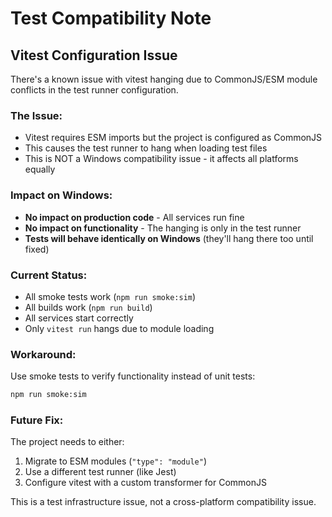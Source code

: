# Test Compatibility Note

## Vitest Configuration Issue

There's a known issue with vitest hanging due to CommonJS/ESM module conflicts in the test runner configuration.

### The Issue:
- Vitest requires ESM imports but the project is configured as CommonJS
- This causes the test runner to hang when loading test files
- This is NOT a Windows compatibility issue - it affects all platforms equally

### Impact on Windows:
- **No impact on production code** - All services run fine
- **No impact on functionality** - The hanging is only in the test runner
- **Tests will behave identically on Windows** (they'll hang there too until fixed)

### Current Status:
- All smoke tests work (`npm run smoke:sim`)  
- All builds work (`npm run build`)
- All services start correctly
- Only `vitest run` hangs due to module loading

### Workaround:
Use smoke tests to verify functionality instead of unit tests:
```bash
npm run smoke:sim
```

### Future Fix:
The project needs to either:
1. Migrate to ESM modules (`"type": "module"`)
2. Use a different test runner (like Jest)
3. Configure vitest with a custom transformer for CommonJS

This is a test infrastructure issue, not a cross-platform compatibility issue.
